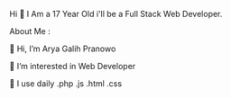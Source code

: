 Hi 👋 I Am a 17 Year Old i'll be a Full Stack Web Developer.

About Me :

👋 Hi, I’m Arya Galih Pranowo

👀 I’m interested in Web Developer

💼 I use daily .php .js .html .css

